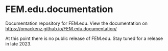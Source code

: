 # FEM.edu.documentation
Documentation repository for FEM.edu. View the documentation on https://pmackenz.github.io/FEM.edu.documentation/

At this point there is no public release of FEM.edu.  Stay tuned for a release in late 2023.
